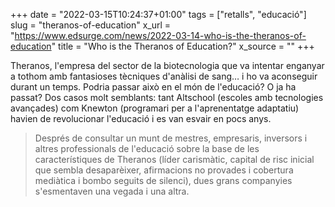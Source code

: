 +++
date = "2022-03-15T10:24:37+01:00"
tags = ["retalls", "educació"]
slug = "theranos-of-education"
x_url = "https://www.edsurge.com/news/2022-03-14-who-is-the-theranos-of-education"
title = "Who is the Theranos of Education?"
x_source = ""
+++


Theranos, l'empresa del sector de la biotecnologia que va intentar enganyar a tothom amb fantasioses tècniques d'anàlisi de sang… i ho va aconseguir durant un temps. Podria passar això en el món de l'educació? O ja ha passat? Dos casos molt semblants: tant Altschool (escoles amb tecnologies avançades) com Knewton (programari per a l'aprenentatge adaptatiu) havien de revolucionar l'educació i es van esvair en pocs anys.

> Després de consultar un munt de mestres, empresaris, inversors i altres professionals de l'educació sobre la base de les característiques de Theranos (líder carismàtic, capital de risc inicial que sembla desaparèixer, afirmacions no provades i cobertura mediàtica i bombo seguits de silenci), dues grans companyies s'esmentaven una vegada i una altra.
